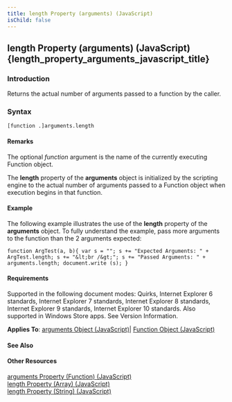 ```yaml
---
title: length Property (arguments) (JavaScript)
isChild: false
---
```


## length Property (arguments) (JavaScript) {length_property_arguments_javascript_title}

### Introduction 

 Returns the actual number of arguments passed to a function by the caller.

### Syntax 

```
[function .]arguments.length
```

#### Remarks 

<div id="languageReferenceRemarksSection" class="section" name="collapseableSection" style="">
  <p xmlns:util="util">
    The optional <i>function</i> argument is the name of the currently executing <span sdata="langKeyword" value="Function"><span class="keyword">Function</span></span> object.
  </p>
  <p xmlns:util="util">
    The <b>length</b> property of the <b>arguments</b> object is initialized by the scripting engine to the actual number of arguments passed to a <span sdata="langKeyword" value=
    "Function"><span class="keyword">Function</span></span> object when execution begins in that function.
  </p>
</div>

#### Example 

<p xmlns:util="util">
  The following example illustrates the use of the <b>length</b> property of the <b>arguments</b> object. To fully understand the example, pass more arguments to the function than the 2 arguments
  expected:
</p>

```
function ArgTest(a, b){ var s = ""; s += "Expected Arguments: " + ArgTest.length; s += "&lt;br /&gt;"; s += "Passed Arguments: " + arguments.length; document.write (s); }
```

#### Requirements 

<div id="requirementsTitleSection" class="section" name="collapseableSection" style="">
  <p xmlns:util="util"></p>
  <p>
    Supported in the following document modes: Quirks, Internet Explorer 6 standards, Internet Explorer 7 standards, Internet Explorer 8 standards, Internet Explorer 9 standards, Internet Explorer 10
    standards. Also supported in Windows Store apps. See Version Information.
  </p>
  <p xmlns:util="util">
    <b>Applies To</b>: <span sdata="link"><a href="5eb79ca9-bbb8-4a42-aaf5-16a93ecb425f.htm">arguments Object (JavaScript)</a></span>| <span sdata="link"><a href=
    "d3834767-203c-475e-848c-95c423ba15b6.htm">Function Object (JavaScript)</a></span>
  </p>
</div>

#### See Also 

<div id="seeAlsoSection" class="section" name="collapseableSection" style="">
  <h4 class="subHeading">
    Other Resources
  </h4>
  <div class="seeAlsoStyle">
    <span sdata="link" xmlns:util="util"><a href="efc7a1ee-0880-4f05-b0f2-808f31a4af1d.htm">arguments Property (Function) (JavaScript)</a></span>
  </div>
  <div class="seeAlsoStyle">
    <span sdata="link" xmlns:util="util"><a href="e1c6377c-2e84-440a-9660-f1f512e4a938.htm">length Property (Array) (JavaScript)</a></span>
  </div>
  <div class="seeAlsoStyle">
    <span sdata="link" xmlns:util="util"><a href="7dbd4a0e-c24e-4561-9b5b-e75e649a10a4.htm">length Property (String) (JavaScript)</a></span>
  </div>
</div>

